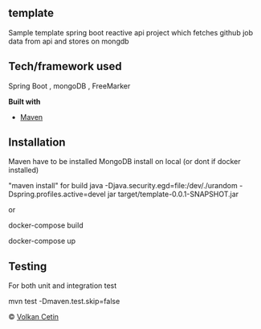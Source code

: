 ## template
Sample template spring boot reactive api project which fetches github job data from api and stores on mongdb 

## Tech/framework used
Spring Boot , mongoDB , FreeMarker

<b>Built with</b>
- [Maven](https://maven.apache.org/)

## Installation

Maven have to be installed
MongoDB install on local (or dont if docker installed)


"maven install" for build
java -Djava.security.egd=file:/dev/./urandom -Dspring.profiles.active=devel jar target/template-0.0.1-SNAPSHOT.jar 

or 

docker-compose build

docker-compose up

## Testing
For both unit and integration test

mvn test -Dmaven.test.skip=false


© [Volkan Cetin]()
